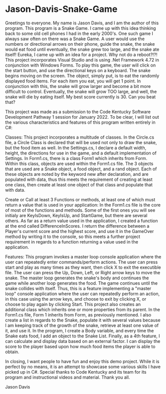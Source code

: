 # Jason-Davis-Snake-Game

Greetings to everyone.  My name is Jason Davis, and I am the author of this program.  This program is a Snake Game.  I came up with this idea thinking back to some old cell phones I had in the early 2000's.  One such game I always saw often on there was a Snake Game.  A user would use the numbers or directional arrows on their phone, guide the snake, the snake would eat food until eventually, the snake grew too large, and the snake ate itself!  Eureka, I came up with an idea for a project.  Why not do a reboot?!?!  This project incorporates Visual Studio and is using .Net Framework 4.72 in conjunction with Windows Forms.  To play this game, the user will click on the start button, and use the directional keys on a keyboard.  The snake begins moving on the screen.  The object, simply put, is to eat the randomly displayed food items.  For each item you eat, you will get 1 point.  In conjunction with this, the snake will grow larger and become a bit more difficult to control.  Eventually, the snake will grow TOO large, and well, the snake will die by eating itself.  My best score currently is 30.  Can you beat that?

This project was made as a submission to the Code Kentucky Software Development Pathway 1 session for January 2022.  To be clear, I will list out the various characteristics and features of this program written entirely in C#:

Classes:  This project incorporates a multitude of classes.  In the Circle.cs file, a Circle Class is declared that will be used not only to draw the snake, but the food item as well.  In the Settings.cs, I declare a default width, height, the directions for use in the game, and a default implementation of Settings.  In Form1.cs, there is a class Form1 which inherits from Form.  Within this class, objects are used within the Form1.cs file.  The 3 objects that are used are a Snake object, a food object, and a rand object.  Each of these objects are noted by the keyword new after declaration, and are populated with data, thus this meets the requirement of creating at least one class, then create at least one object of that class and populate that with data.

Create or Call at least 3 Functions or methods, at least one of which must return a value that is used in your application:  In the Form1.cs file is the core of most of the functions and methods.  Some of the first ones you will see initialy are KeyIsDown, KeyIsUp, and StartGame, but there are several others.  As far as a return value used in the application, I created a function at the end called DifferenceInScores.  I return the difference between a Player's current score and the highest score, and use it in the GameOver method by writing it to the console, so this meets a further project requirement in regards to a function returning a value used in the application.

Features:  This program invokes a master loop console application where the user can repeatedly enter commands/perform actions.  The user can press start and play as many times as they want, then click X to exit the executible file. The user can press the Up, Down, Left, or Right arrow keys to move the snake. The master loop generates the snake's body and continues the game while another loop generates the food. The game continues until the snake collides with itself.  Thus, this is a feature implementing a "master loop" console application where the user can repeatedly perform an action, in this case using the arrow keys, and choose to exit by clicking X, or choose to play again by clicking Start. This project also creates an additional class which inherits one or more properties from its parent.  In the Form1.cs file, Form 1 inherits from Form, as previously mentioned. I also create a list in regards to the Snake, populate it with several values because I am keeping track of the growth of the snake, retrieve at least one value of it, and use it.  In the program, I create a Body variable, and every time the Snake eats food, I add an object to the Snake List.  Finally, as a 4th feature, I can calculate and display data based on an external factor.  I can display the score to the player based upon how much food items the player is able to obtain.

In closing, I want people to have fun and enjoy this demo project.  While it is perfect by no means, it is an attempt to showcase some various skills I have picked up in C#.  Special thanks to Code Kentucky and its team for its program and instructional videos and material.  Thank you all.

Jason Davis